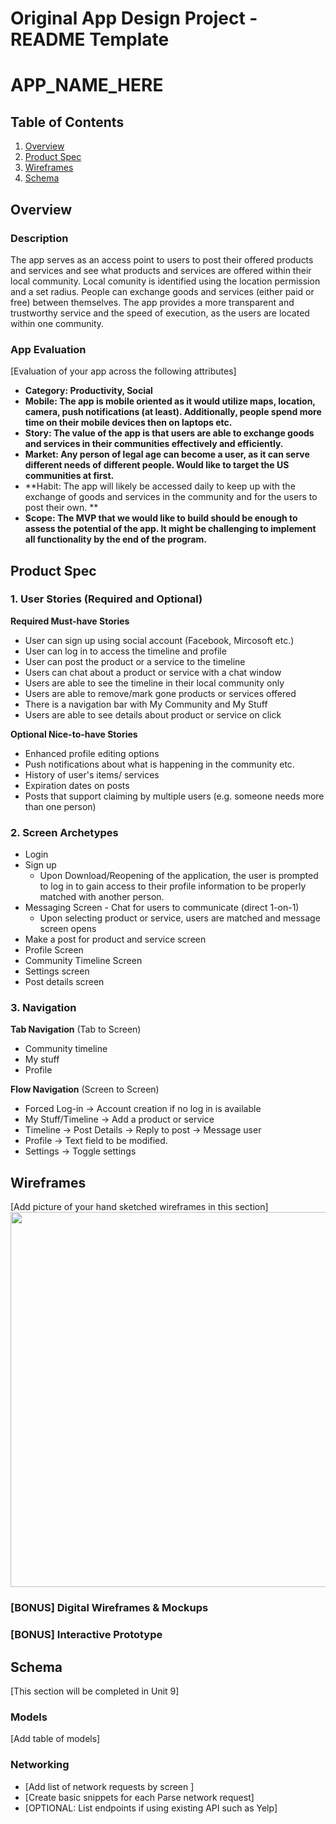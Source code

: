 Original App Design Project - README Template
===

# APP_NAME_HERE

## Table of Contents
1. [Overview](#Overview)
1. [Product Spec](#Product-Spec)
1. [Wireframes](#Wireframes)
2. [Schema](#Schema)

## Overview
### Description
The app serves as an access point to users to post their offered products and services and see what products and services are offered within their local community. Local comunity is identified using the location permission and a set radius. People can exchange goods and services (either paid or free) between themselves. The app provides a more transparent and trustworthy service and the speed of execution, as the users are located within one community.

### App Evaluation
[Evaluation of your app across the following attributes]
- **Category: Productivity, Social**
- **Mobile: The app is mobile oriented as it would utilize maps, location, camera, push notifications (at least). Additionally, people spend more time on their mobile devices then on laptops etc.**
- **Story: The value of the app is that users are able to exchange goods and services in their communities effectively and efficiently.**
- **Market: Any person of legal age can become a user, as it can serve different needs of different people. Would like to target the US communities at first.**
- **Habit: The app will likely be accessed daily to keep up with the exchange of goods and services in the community and for the users to post their own. **
- **Scope: The MVP that we would like to build should be enough to assess the potential of the app. It might be challenging to implement all functionality by the end of the program.**

## Product Spec

### 1. User Stories (Required and Optional)

**Required Must-have Stories**

* User can sign up using social account (Facebook, Mircosoft etc.)
* User can log in to access the timeline and profile
* User can post the product or a service to the timeline
* Users can chat about a product or service with a chat window
* Users are able to see the timeline in their local community only
* Users are able to remove/mark gone products or services offered
* There is a navigation bar with My Community and My Stuff
* Users are able to see details about product or service on click

**Optional Nice-to-have Stories**

* Enhanced profile editing options
* Push notifications about what is happening in the community etc.
* History of user's items/ services
* Expiration dates on posts
* Posts that support claiming by multiple users (e.g. someone needs more than one person)

### 2. Screen Archetypes

* Login
* Sign up
   * Upon Download/Reopening of the application, the user is prompted to log in to gain access to their profile information to be properly matched with another person.
* Messaging Screen - Chat for users to communicate (direct 1-on-1)
   * Upon selecting product or service, users are matched and message screen opens
* Make a post for product and service screen
* Profile Screen
* Community Timeline Screen
* Settings screen
* Post details screen

### 3. Navigation

**Tab Navigation** (Tab to Screen)

* Community timeline
* My stuff
* Profile

**Flow Navigation** (Screen to Screen)

* Forced Log-in -> Account creation if no log in is available
* My Stuff/Timeline -> Add a product or service
* Timeline -> Post Details -> Reply to post -> Message user
* Profile -> Text field to be modified.
* Settings -> Toggle settings


## Wireframes
[Add picture of your hand sketched wireframes in this section]
<img src="YOUR_WIREFRAME_IMAGE_URL" width=600>

### [BONUS] Digital Wireframes & Mockups

### [BONUS] Interactive Prototype

## Schema 
[This section will be completed in Unit 9]
### Models
[Add table of models]
### Networking
- [Add list of network requests by screen ]
- [Create basic snippets for each Parse network request]
- [OPTIONAL: List endpoints if using existing API such as Yelp]
